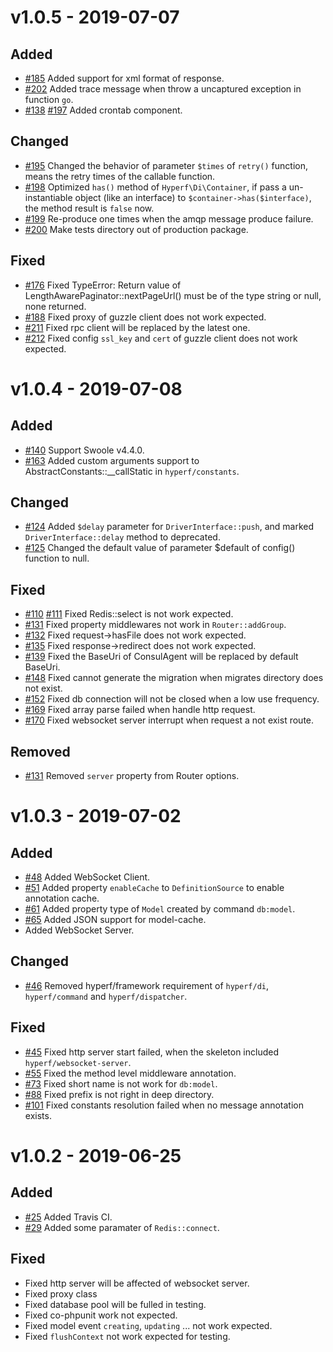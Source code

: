 # v1.0.5 - 2019-07-07

## Added

- [#185](https://github.com/hyperf-cloud/hyperf/pull/185) Added support for xml format of response.
- [#202](https://github.com/hyperf-cloud/hyperf/pull/202) Added trace message when throw a uncaptured exception in function `go`.
- [#138](https://github.com/hyperf-cloud/hyperf/pull/138) [#197](https://github.com/hyperf-cloud/hyperf/pull/197) Added crontab component.

## Changed

- [#195](https://github.com/hyperf-cloud/hyperf/pull/195) Changed the behavior of parameter `$times` of `retry()` function, means the retry times of the callable function.
- [#198](https://github.com/hyperf-cloud/hyperf/pull/198) Optimized `has()` method of `Hyperf\Di\Container`, if pass a un-instantiable object (like an interface) to `$container->has($interface)`, the method result is `false` now.
- [#199](https://github.com/hyperf-cloud/hyperf/pull/199) Re-produce one times when the amqp message produce failure.
- [#200](https://github.com/hyperf-cloud/hyperf/pull/200) Make tests directory out of production package.

## Fixed

- [#176](https://github.com/hyperf-cloud/hyperf/pull/176) Fixed TypeError: Return value of LengthAwarePaginator::nextPageUrl() must be of the type string or null, none returned.
- [#188](https://github.com/hyperf-cloud/hyperf/pull/188) Fixed proxy of guzzle client does not work expected.
- [#211](https://github.com/hyperf-cloud/hyperf/pull/211) Fixed rpc client will be replaced by the latest one. 
- [#212](https://github.com/hyperf-cloud/hyperf/pull/212) Fixed config `ssl_key` and `cert` of guzzle client does not work expected.

# v1.0.4 - 2019-07-08

## Added

- [#140](https://github.com/hyperf-cloud/hyperf/pull/140) Support Swoole v4.4.0.
- [#163](https://github.com/hyperf-cloud/hyperf/pull/163) Added custom arguments support to AbstractConstants::__callStatic in `hyperf/constants`.

## Changed

- [#124](https://github.com/hyperf-cloud/hyperf/pull/124) Added `$delay` parameter for `DriverInterface::push`, and marked `DriverInterface::delay` method to deprecated. 
- [#125](https://github.com/hyperf-cloud/hyperf/pull/125) Changed the default value of parameter $default of config() function to null.

## Fixed

- [#110](https://github.com/hyperf-cloud/hyperf/pull/110) [#111](https://github.com/hyperf-cloud/hyperf/pull/111) Fixed Redis::select is not work expected.
- [#131](https://github.com/hyperf-cloud/hyperf/pull/131) Fixed property middlewares not work in `Router::addGroup`.
- [#132](https://github.com/hyperf-cloud/hyperf/pull/132) Fixed request->hasFile does not work expected.
- [#135](https://github.com/hyperf-cloud/hyperf/pull/135) Fixed response->redirect does not work expected.
- [#139](https://github.com/hyperf-cloud/hyperf/pull/139) Fixed the BaseUri of ConsulAgent will be replaced by default BaseUri.
- [#148](https://github.com/hyperf-cloud/hyperf/pull/148) Fixed cannot generate the migration when migrates directory does not exist.
- [#152](https://github.com/hyperf-cloud/hyperf/pull/152) Fixed db connection will not be closed when a low use frequency.
- [#169](https://github.com/hyperf-cloud/hyperf/pull/169) Fixed array parse failed when handle http request.
- [#170](https://github.com/hyperf-cloud/hyperf/pull/170) Fixed websocket server interrupt when request a not exist route.

## Removed

- [#131](https://github.com/hyperf-cloud/hyperf/pull/131) Removed `server` property from Router options.

# v1.0.3 - 2019-07-02

## Added

- [#48](https://github.com/hyperf-cloud/hyperf/pull/48) Added WebSocket Client.
- [#51](https://github.com/hyperf-cloud/hyperf/pull/51) Added property `enableCache` to `DefinitionSource` to enable annotation cache. 
- [#61](https://github.com/hyperf-cloud/hyperf/pull/61) Added property type of `Model` created by command `db:model`.
- [#65](https://github.com/hyperf-cloud/hyperf/pull/65) Added JSON support for model-cache.
- Added WebSocket Server.

## Changed

- [#46](https://github.com/hyperf-cloud/hyperf/pull/46) Removed hyperf/framework requirement of `hyperf/di`, `hyperf/command` and `hyperf/dispatcher`. 

## Fixed

- [#45](https://github.com/hyperf-cloud/hyperf/pull/55) Fixed http server start failed, when the skeleton included `hyperf/websocket-server`. 
- [#55](https://github.com/hyperf-cloud/hyperf/pull/55) Fixed the method level middleware annotation. 
- [#73](https://github.com/hyperf-cloud/hyperf/pull/73) Fixed short name is not work for `db:model`.
- [#88](https://github.com/hyperf-cloud/hyperf/pull/88) Fixed prefix is not right in deep directory.
- [#101](https://github.com/hyperf-cloud/hyperf/pull/101) Fixed constants resolution failed when no message annotation exists.

# v1.0.2 - 2019-06-25

## Added

- [#25](https://github.com/hyperf-cloud/hyperf/pull/25) Added Travis CI.
- [#29](https://github.com/hyperf-cloud/hyperf/pull/29) Added some paramater of `Redis::connect`.

## Fixed

- Fixed http server will be affected of websocket server.
- Fixed proxy class 
- Fixed database pool will be fulled in testing.
- Fixed co-phpunit work not expected.
- Fixed model event `creating`, `updating` ... not work expected.
- Fixed `flushContext` not work expected for testing.
